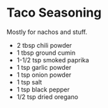 # Taco Seasoning

Mostly for nachos and stuff.

* 2 tbsp chili powder
* 1 tbsp ground cumin
* 1-1/2 tsp smoked paprika
* 1 tsp garlic powder
* 1 tsp onion powder
* 1 tsp salt
* 1 tsp black pepper
* 1/2 tsp dried oregano
